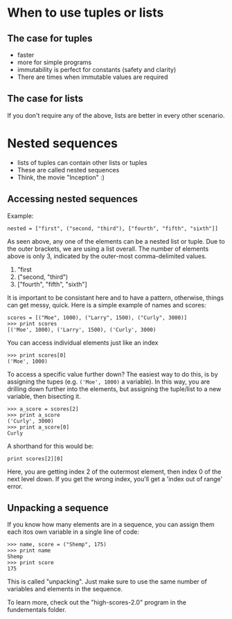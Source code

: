# When to use tuples or lists

## The case for tuples

* faster
* more for simple programs
* immutability is perfect for constants (safety and clarity)
* There are times when immutable values are required

## The case for lists

If you don't require any of the above, lists are better in every other scenario.

# Nested sequences

* lists of tuples can contain other lists or tuples
* These are called nested sequences
* Think, the movie "Inception" :)

## Accessing nested sequences

Example:
```
nested = ["first", ("second, "third"), ["fourth", "fifth", "sixth"]]
```

As seen above, any one of the elements can be a nested list or tuple. Due to the outer brackets, we are using a list overall. The number of elements above is only 3, indicated by the outer-most comma-delimited values.

1. "first
2. ("second, "third")
3. ["fourth", "fifth", "sixth"]

It is important to be consistant here and to have a pattern, otherwise, things can get messy, quick. Here is a simple example of names and scores:

```
scores = [("Moe", 1000), ("Larry", 1500), ("Curly", 3000)]
>>> print scores
[('Moe', 1000), ('Larry', 1500), ('Curly', 3000)
```

You can access individual elements just like an index

```
>>> print scores[0]
('Moe', 1000)
```

To access a specific value further down? The easiest way to do this, is by assigning the tupes (e.g. `('Moe', 1000)` a variable). In this way, you are drilling down further into the elements, but assigning the tuple/list to a new variable, then bisecting it.

```
>>> a_score = scores[2]
>>> print a_score
('Curly', 3000)
>>> print a_score[0]
Curly
```

A shorthand for this would be:

```
print scores[2][0]
```

Here, you are getting index 2 of the outermost element, then index 0 of the next level down. If you get the wrong index, you'll get a 'index out of range' error.

## Unpacking a sequence

If you know how many elements are in a sequence, you can assign them each itos own variable in a single line of code:

```
>>> name, score = ("Shemp", 175)
>>> print name
Shemp
>>> print score
175
```

This is called "unpacking". Just make sure to use the same number of variables and elements in the sequence.

To learn more, check out the "high-scores-2.0" program in the fundementals folder.

